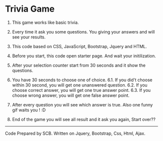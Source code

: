 # Trivia Game

1. This game works like basic trivia. 

2. Every time it ask you some questions. You giving your answers and will see your results.

3. This code based on CSS, JavaScript, Bootstrap, Jquery and HTML. 

4. Before you start, this code open starter page. And wait your initilization.

5. After your selection counter start from 30 seconds and it show the questions.

6. You have 30 seconds to choose one of choice. 
   6.1. If you did't choose within 30 second, you will get one unanswered question.
   6.2. If you choose correct answer, you will get one true answer point.
   6.3. If you choose wrong answer, you will get one false answer point.
   
7. After every question you will see which answer is true. Also one funny gif waits you ! :D

8. End of the game you will see all result and it ask you again, Start over?? 

----------------

Code Prepared by SCB. Written on Jquery, Bootstrap, Css, Html, Ajax.
